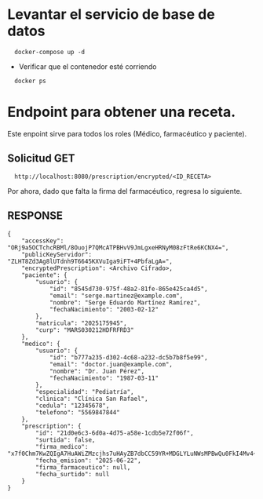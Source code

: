 # Levantar el servicio de base de datos

```
  docker-compose up -d
```

- Verificar que el contenedor esté corriendo
```
  docker ps
```

# Endpoint para obtener una receta.
Este enpoint sirve para todos los roles (Médico, farmacéutico y paciente). 
## Solicitud GET

```
  http://localhost:8080/prescription/encrypted/<ID_RECETA>
```

Por ahora, dado que falta la firma del farmacéutico, regresa lo siguiente.

## RESPONSE
```
{
    "accessKey": "ORj9a5OCTchcRBMl/8OuojP7QMcATPBHvV9JmLgxeHRNyM08zFtRe6KCNX4=",
    "publicKeyServidor": "ZLHT8Zd3Ag8lUTdnh9T6645KXVuIga9iFT+4PbfaLgA=",
    "encryptedPrescription": <Archivo Cifrado>,
    "paciente": {
        "usuario": {
            "id": "8545d730-975f-48a2-81fe-865e425ca4d5",
            "email": "serge.martinez@example.com",
            "nombre": "Serge Eduardo Martínez Ramírez",
            "fechaNacimiento": "2003-02-12"
        },
        "matricula": "2025175945",
        "curp": "MARS030212HDFRFRD3"
    },
    "medico": {
        "usuario": {
            "id": "b777a235-d302-4c68-a232-dc5b7b8f5e99",
            "email": "doctor.juan@example.com",
            "nombre": "Dr. Juan Pérez",
            "fechaNacimiento": "1987-03-11"
        },
        "especialidad": "Pediatría",
        "clinica": "Clínica San Rafael",
        "cedula": "12345678",
        "telefono": "5569847844"
    },
    "prescription": {
        "id": "21d0e6c3-6d0a-4d75-a58e-1cdb5e72f06f",
        "surtida": false,
        "firma_medico": "x7f0Chm7KwZQIgA7HuAWiZMzcjhs7uHAyZB7dbCC59YR+MDGLYLuNWsMPBwQu0FkI4Mv4+OawKZeHCMG8MH7CQ==",
        "fecha_emision": "2025-06-22",
        "firma_farmaceutico": null,
        "fecha_surtido": null
    }
}
```

